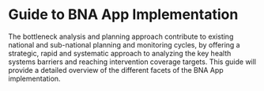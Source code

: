 # Guide to BNA App Implementation

The bottleneck analysis and planning approach contribute to existing
national and sub-national planning and monitoring cycles, by offering a
strategic, rapid and systematic approach to analyzing the key health
systems barriers and reaching intervention coverage targets. This guide
will provide a detailed overview of the different facets of the BNA App
implementation.

